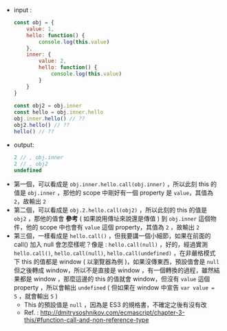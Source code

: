 - input : 
	```javascript
	const obj = {
		value: 1,
		hello: function() {
			console.log(this.value)
		},
		inner: {
			value: 2,
			hello: function() {
				console.log(this.value)
			}
		}
	}
		
	const obj2 = obj.inner
	const hello = obj.inner.hello
	obj.inner.hello() // ??
	obj2.hello() // ??
	hello() // ??
	```
- output: 
	```javascript
	2 // , obj.inner
	2 // , obj2
	undefined
	```
- 第一個，可以看成是 `obj.inner.hello.call(obj.inner)` ，所以此刻 this 的值是 `obj.inner` ，那他的 scope 中剛好有一個 property 是 `value`，其值為 `2`，故輸出 `2`
- 第二個，可以看成是 `obj.2.hello.call(obj2)` ，所以此刻的 this 的值是 `obj2` ，那他的值會 **參考** ( 如果說用傳址來說還是傳值 ) 到 `obj.inner` 這個物件，他的 scope 中也會有 `value` 這個 property，其值為 `2` ，故輸出 `2`
- 第三個，一樣看成是 `hello.call()` ，但我要講一個小細節，如果在前面的 call() 加入 null 會怎麼樣呢？像是 : `hello.call(null)` ，好的，經過實測 `hello.call()`, `hello.call(null)`, `hello.call(undefined)` ，在非嚴格模式下 this 的值都是 window ( 以瀏覽器為例 )，如果沒傳東西，預設值會是 `null` 但之後轉成 window，所以不是直接是 window ，有一個轉換的過程，雖然結果都是 window ，那麼這邊的 this 的值就會 window，但沒有 `value` 這個 property ，所以會輸出 `undefined` ( 但如果在 window 中宣告 `var value = 5` ，就會輸出 `5` )
  - This 的預設值是 `null` ，因為是 ES3 的規格書，不確定之後有沒有改
  - Ref. : http://dmitrysoshnikov.com/ecmascript/chapter-3-this/#function-call-and-non-reference-type
